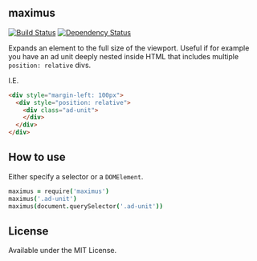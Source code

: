 ## maximus
[![Build Status](https://travis-ci.org/britco/maximus.svg?branch=master)](https://travis-ci.org/britco/maximus)
[![Dependency Status](https://david-dm.org/britco/maximus.svg)](https://david-dm.org/britco/maximus)

Expands an element to the full size of the viewport. Useful if for example you have an ad unit deeply nested inside HTML that includes multiple `position: relative` divs.

I.E.

````html
<div style="margin-left: 100px">
  <div style="position: relative">
    <div class="ad-unit">
    </div>
  </div>
</div>
````

## How to use

Either specify a selector or a `DOMElement`.

````coffee
maximus = require('maximus')
maximus('.ad-unit')
maximus(document.querySelector('.ad-unit'))
````

## License
Available under the MIT License.
